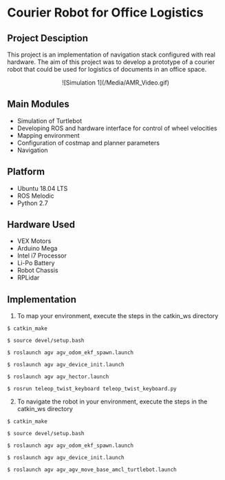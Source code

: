 # Courier Robot for Office Logistics

## Project Desciption 
This project is an implementation of navigation stack configured with real hardware. The aim of this project was to develop a prototype of a courier robot that could be used for logistics of documents in an office space.

<p align="center">
![Simulation 1](/Media/AMR_Video.gif)
</p>

## Main Modules 
* Simulation of Turtlebot
* Developing ROS and hardware interface for control of wheel velocities
* Mapping environment
* Configuration of costmap and planner parameters 
* Navigation 


## Platform
* Ubuntu 18.04 LTS
* ROS Melodic
* Python 2.7 

## Hardware Used
* VEX Motors
* Arduino Mega 
* Intel i7 Processor 
* Li-Po Battery
* Robot Chassis
* RPLidar

## Implementation
1. To map your environment, execute the steps in the catkin_ws directory


```$ catkin_make```

```$ source devel/setup.bash```

```$ roslaunch agv agv_odom_ekf_spawn.launch```

```$ roslaunch agv agv_device_init.launch```

```$ roslaunch agv agv_hector.launch```

```$ rosrun teleop_twist_keyboard teleop_twist_keyboard.py ```



2. To navigate the robot in your environment, execute the steps in the catkin_ws directory

```$ catkin_make```

```$ source devel/setup.bash```

```$ roslaunch agv agv_odom_ekf_spawn.launch```

```$ roslaunch agv agv_device_init.launch```

```$ roslaunch agv agv_agv_move_base_amcl_turtlebot.launch```



